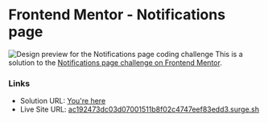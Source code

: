 # Frontend Mentor - Notifications page

![Design preview for the Notifications page coding challenge](./design/desktop-preview.jpg)
This is a solution to the [Notifications page challenge on Frontend Mentor](https://www.frontendmentor.io/challenges/notifications-page-DqK5QAmKbC).

### Links

- Solution URL: [You're here](https://github.com/xphstos/fe-notifications-page)
- Live Site URL: [ac192473dc03d07001511b8f02c4747eef83edd3.surge.sh](https://ac192473dc03d07001511b8f02c4747eef83edd3.surge.sh)
